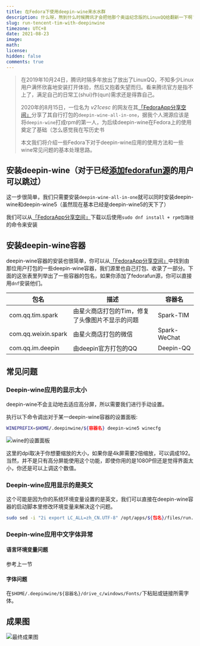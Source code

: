 ```yaml
---
title: 在Fedora下使用deepin-wine来水水群
description: 什么呀，熬到什么时候腾讯才会把他那个奥运纪念版的LinuxQQ给翻新一下啊？
slug: run-tencent-tim-with-deepinwine
timezone: UTC+8
date: 2021-08-23
image:
math:
license:
hidden: false
comments: true
---
```


> 在2019年10月24日，腾讯时隔多年放出了放出了LinuxQQ，不知多少Linux用户满怀欣喜地安装打开体验，然后又抱着失望而归。看来腾讯官方是指不上了，满足自己的日常工(shui)作(qun)需求还是得靠自己。
>
> 2020年的8月15日，一位名为 *v21cesc* 的网友在其[「FedoraApp分享空间」](http://v21cesc.ys168.com/)分享了其自行打包的`deepin-wine-all-in-one`，据我个人溯源应该是将`deepin-wine`打成rpm的第一人，为后续deepin-wine在Fedora上的使用奠定了基础（怎么感觉我在写历史书
>
> 本文我们将介绍一些Fedora下对于deepin-wine应用的使用方法和一些wine常见问题的基本处理思路。

## 安装deepin-wine（对于已经[添加fedorafun源](https://fedora.fun/p/fedora-fun-repo/)的用户可以跳过）

这一步很简单，我们只需要安装`deepin-wine-all-in-one`就可以同时安装deepin-wine和deepin-wine5（虽然现在基本已经是deepin-wine5的天下了）

我们可以从[「FedoraApp分享空间」](http://v21cesc.ys168.com/)下载以后使用`sudo dnf install + rpm包路径`的命令来安装

## 安装deepin-wine容器

deepin-wine容器的安装也很简单，你可以从[「FedoraApp分享空间」](http://v21cesc.ys168.com/)中找到由那位用户打包的一些deepin-wine容器，我们源里也自己打包、收录了一部分。下面的这张表里列举出了一些容器的包名，如果你添加了fedorafun源，你可以直接用`dnf`安装他们。

| 包名                | 描述                                            | 容器名       |
| ------------------- | ----------------------------------------------- | ------------ |
| com.qq.tim.spark    | 由星火商店打包的Tim，修复了头像图片不显示的问题 | Spark-TIM    |
| com.qq.weixin.spark | 由星火商店打包的微信                            | Spark-WeChat |
| com.qq.im.deepin    | 由deepin官方打包的QQ                            | Deepin-QQ    |

## 常见问题

### Deepin-wine应用的显示太小

deepin-wine不会主动地去适应高分屏，所以需要我们进行手动设置。

执行以下命令调出对于某一deepin-wine容器的设置面板:

```bash
WINEPREFIX=$HOME/.deepinwine/${容器名} deepin-wine5 winecfg
```

![wine的设置面板](https://pp1.edgepic.com/2021/08/23/498d90823030009.png)

这里的dpi取决于你想要缩放的大小，如果你是4k屏需要2倍缩放，可以调成192。当然，并不是只有高分屏能使用这个功能，即使你用的是1080P但还是觉得界面太小，你还是可以上调这个数值。

### Deepin-wine应用显示的是英文

这个可能是因为你的系统环境变量设置的是英文，我们可以直接在deepin-wine容器的启动脚本里修改环境变量来解决这个问题。

```bash
sudo sed -i "2i export LC_ALL=zh_CN.UTF-8" /opt/apps/${包名}/files/run.sh
```

### Deepin-wine应用中文字体异常

#### 语言环境变量问题

参考上一节

#### 字体问题

在`$HOME/.deepinwine/${容器名}/drive_c/windows/Fonts/`下粘贴或链接所需字体。

## 成果图

![最终成果图](https://pp1.edgepic.com/2021/08/23/637ca0823033647.png)
